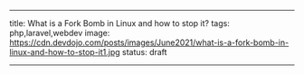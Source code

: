 ---

title: What is a Fork Bomb in Linux and how to stop it?
tags: php,laravel,webdev
image: https://cdn.devdojo.com/posts/images/June2021/what-is-a-fork-bomb-in-linux-and-how-to-stop-it1.jpg
status: draft

---